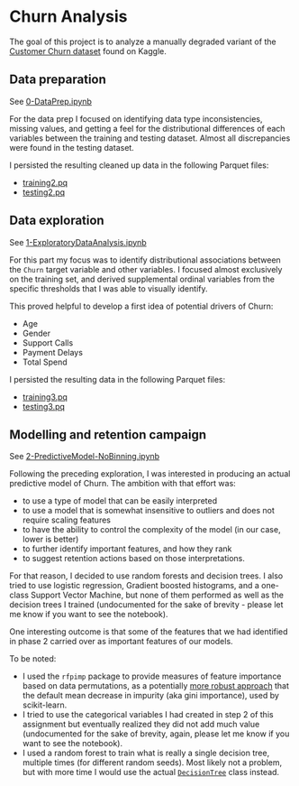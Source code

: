 # Churn Analysis

The goal of this project is to analyze a manually degraded variant of the [Customer Churn dataset](https://www.kaggle.com/datasets/muhammadshahidazeem/customer-churn-dataset/data) found on Kaggle.

## Data preparation

See [0-DataPrep.ipynb](./0-DataPrep.ipynb)

For the data prep I focused on identifying data type inconsistencies, missing values, and getting a feel for the distributional differences of each variables between the training and testing dataset. Almost all discrepancies were found in the testing dataset.

I persisted the resulting cleaned up data in the following Parquet files:
- [training2.pq](./data/training2.pq)
- [testing2.pq](./data/testing2.pq)

## Data exploration

See [1-ExploratoryDataAnalysis.ipynb](./1-ExploratoryDataAnalysis.ipynb)

For this part my focus was to identify distributional associations between the `Churn` target variable and other variables. I focused almost exclusively on the training set, and derived supplemental ordinal variables from the specific thresholds that I was able to visually identify. 

This proved helpful to develop a first idea of potential drivers of Churn:
- Age
- Gender
- Support Calls
- Payment Delays
- Total Spend

I persisted the resulting data in the following Parquet files:
- [training3.pq](./data/training3.pq)
- [testing3.pq](./data/testing3.pq)

## Modelling and retention campaign

See [2-PredictiveModel-NoBinning.ipynb](./2-PredictiveModel-NoBinning.ipynb)

Following the preceding exploration, I was interested in producing an actual predictive model of Churn. The ambition with that effort was:
- to use a type of model that can be easily interpreted
- to use a model that is somewhat insensitive to outliers and does not require scaling features
- to have the ability to control the complexity of the model (in our case, lower is better)
- to further identify important features, and how they rank
- to suggest retention actions based on those interpretations.

For that reason, I decided to use random forests and decision trees. I also tried to use logistic regression, Gradient boosted histograms, and a one-class Support Vector Machine, but none of them performed as well as the decision trees I trained (undocumented for the sake of brevity - please let me know if you want to see the notebook).

One interesting outcome is that some of the features that we had identified in phase 2 carried over as important features of our models.

To be noted:
- I used the `rfpimp` package to provide measures of feature importance based on data permutations, as a potentially [more robust approach](https://explained.ai/rf-importance/index.html) that the default mean decrease in impurity (aka gini importance), used by scikit-learn.
- I tried to use the categorical variables I had created in step 2 of this assignment but eventually realized they did not add much value (undocumented for the sake of brevity, again, please let me know if you want to see the notebook).
- I used a random forest to train what is really a single decision tree, multiple times (for different random seeds). Most likely not a problem, but with more time I would use the actual [`DecisionTree`](https://scikit-learn.org/stable/modules/generated/sklearn.tree.DecisionTreeClassifier.html#sklearn.tree.DecisionTreeClassifier) class instead.














